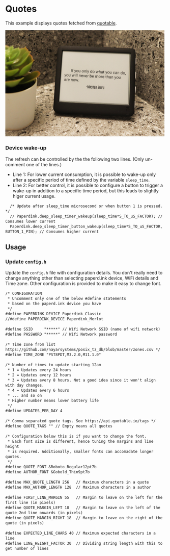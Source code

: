 # Quotes
This example displays quotes fetched from [quotable](https://github.com/lukePeavey/quotable).

<img src="Quotes.png" width="500" alt="Quotes image">

### Device wake-up
The refresh can be controlled by the the following two lines. (Only un-comment one of the lines.)
- Line 1: For lower current consumption, it is possible to wake-up only after a specific period of time defined by the variable `sleep_time`.
- Line 2: For better control, it is possible to configure a button to trigger a wake-up in addition to a specific time period, but this leads to slightly higer current usage.

```
  /* Update after sleep_time microsecond or when button 1 is pressed. */
  // Paperdink.deep_sleep_timer_wakeup(sleep_time*S_TO_uS_FACTOR); // Consumes lower current
  Paperdink.deep_sleep_timer_button_wakeup(sleep_time*S_TO_uS_FACTOR, BUTTON_1_PIN); // Consumes higher current
```

## Usage

### Update `config.h`

Update the `config.h` file with configuration details.
You don't really need to change anything other than selecting paperd.ink device, WiFi details and Time zone.
Other configuration is provided to make it easy to change font.

```
/* CONFIGURATION
 * Uncomment only one of the below #define statements
 * based on the paperd.ink device you have
 */
#define PAPERDINK_DEVICE Paperdink_Classic
//#define PAPERDINK_DEVICE Paperdink_Merlot

#define SSID     "*****" // Wifi Network SSID (name of wifi network)
#define PASSWORD "*****" // Wifi Network password

/* Time zone from list https://github.com/nayarsystems/posix_tz_db/blob/master/zones.csv */
#define TIME_ZONE "PST8PDT,M3.2.0,M11.1.0"

/* Number of times to update starting 12am
 * 1 = Updates every 24 hours
 * 2 = Updates every 12 hours
 * 3 = Updates every 8 hours. Not a good idea since it won't align with day changes.
 * 4 = Updates every 6 hours
 * ... and so on
 * Higher number means lower battery life
 */
#define UPDATES_PER_DAY 4

/* Comma separated quote tags. See https://api.quotable.io/tags */
#define QUOTE_TAGS "" // Empty means all quotes

/* Configuration below this is if you want to change the font.
 * Each font size is different, hence tuning the margins and line height
 * is required. Additionally, smaller fonts can accomadate longer quotes.
 */
#define QUOTE_FONT &Roboto_Regular12pt7b
#define AUTHOR_FONT &Gobold_Thin9pt7b

#define MAX_QUOTE_LENGTH 256   // Maximum characters in a quote
#define MAX_AUTHOR_LENGTH 128  // Maximum characters in a author

#define FIRST_LINE_MARGIN 55   // Margin to leave on the left for the first line (in pixels)
#define QUOTE_MARGIN_LEFT 18   // Margin to leave on the left of the quote 2nd line onwards (in pixels)
#define QUOTE_MARGIN_RIGHT 18  // Margin to leave on the right of the quote (in pixels)

#define EXPECTED_LINE_CHARS 40 // Maximum expected characters in a line
#define LINE_HEIGHT_FACTOR 30  // Dividing string length with this to get number of lines
```
